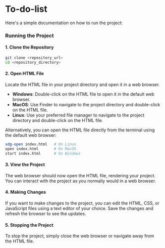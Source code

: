 # To-do-list

Here's a simple documentation on how to run the project:

### Running the Project

#### 1. Clone the Repository
```bash
git clone <repository_url>
cd <repository_directory>
```

#### 2. Open HTML File
Locate the HTML file in your project directory and open it in a web browser.


- **Windows**: Double-click on the HTML file to open it in the default web browser.
- **MacOS**: Use Finder to navigate to the project directory and double-click on the HTML file.
- **Linux**: Use your preferred file manager to navigate to the project directory and double-click on the HTML file.

Alternatively, you can open the HTML file directly from the terminal using the default web browser:

```bash
xdg-open index.html   # On Linux
open index.html       # On MacOS
start index.html      # On Windows
```

#### 3. View the Project
The web browser should now open the HTML file, rendering your project. You can interact with the project as you normally would in a web browser.

#### 4. Making Changes
If you want to make changes to the project, you can edit the HTML, CSS, or JavaScript files using a text editor of your choice. Save the changes and refresh the browser to see the updates.

#### 5. Stopping the Project
To stop the project, simply close the web browser or navigate away from the HTML file.
